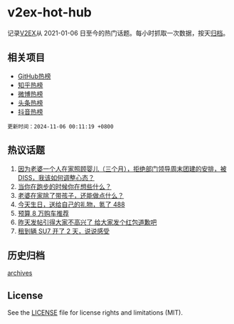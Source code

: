 # v2ex-hot-hub

 记录[V2EX](https://www.v2ex.com/)从 2021-01-06 日至今的热门话题。每小时抓取一次数据，按天[归档](archives)。
 
 ## 相关项目

- [GitHub热榜](https://github.com/lonnyzhang423/github-hot-hub)
- [知乎热榜](https://github.com/lonnyzhang423/zhihu-hot-hub)
- [微博热榜](https://github.com/lonnyzhang423/weibo-hot-hub)
- [头条热榜](https://github.com/lonnyzhang423/toutiao-hot-hub)
- [抖音热榜](https://github.com/lonnyzhang423/douyin-hot-hub)


 `更新时间：2024-11-06 00:11:19 +0800`

## 热议话题

1. [因为老婆一个人在家照顾婴儿（三个月），拒绝部门领导周末团建的安排，被 DISS，我该如何调整心态？](https://www.v2ex.com/t/1086793)
1. [当你在跑步的时候你在想些什么？](https://www.v2ex.com/t/1086668)
1. [老婆在家除了带孩子，还能做点什么？](https://www.v2ex.com/t/1086705)
1. [今天生日，送给自己的礼物，氪了 488](https://www.v2ex.com/t/1086735)
1. [预算 8 万购车推荐](https://www.v2ex.com/t/1086706)
1. [昨天发帖引得大家不高兴了 给大家发个红包道歉吧](https://www.v2ex.com/t/1086784)
1. [租到辆 SU7 开了 2 天，说说感受](https://www.v2ex.com/t/1086781)

## 历史归档

[archives](archives)

## License

See the [LICENSE](LICENSE) file for license rights and limitations (MIT).

